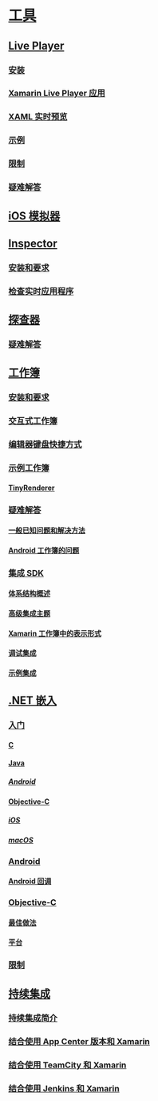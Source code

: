 # [工具](index.yml)
## [Live Player](live-player/index.md)
### [安装](live-player/install.md)
### [Xamarin Live Player 应用](live-player/player.md)
### [XAML 实时预览](live-player/live-view.md)
### [示例](live-player/samples.md)
### [限制](live-player/limitations.md)
### [疑难解答](live-player/troubleshooting.md)
## [iOS 模拟器](ios-simulator.md)
## [Inspector](inspector/index.md)
### [安装和要求](inspector/install.md)
### [检查实时应用程序](inspector/inspect.md)
## [探查器](profiler/index.md)
### [疑难解答](profiler/troubleshooting.md)
## [工作簿](workbooks/index.md)
### [安装和要求](workbooks/install.md)
### [交互式工作簿](workbooks/workbook.md)
### [编辑器键盘快捷方式](workbooks/keybindings.md)
### [示例工作簿](workbooks/samples/index.md)
#### [TinyRenderer](workbooks/samples/tinyrenderer.md)
### [疑难解答](workbooks/troubleshooting/index.md)
#### [一般已知问题和解决方法](workbooks/troubleshooting/general.md)
#### [Android 工作簿的问题](workbooks/troubleshooting/android.md)
### [集成 SDK](workbooks/sdk/index.md)
#### [体系结构概述](workbooks/sdk/architecture.md)
#### [高级集成主题](workbooks/sdk/integrations.md)
#### [Xamarin 工作簿中的表示形式](workbooks/sdk/representations.md)
#### [调试集成](workbooks/sdk/debugging.md)
#### [示例集成](workbooks/sdk/samples.md)
## [.NET 嵌入](dotnet-embedding/index.md)
### [入门](dotnet-embedding/get-started/index.md)
#### [C](dotnet-embedding/get-started/c.md)
#### [Java](dotnet-embedding/get-started/java/index.md)
##### [Android](dotnet-embedding/get-started/java/android.md)
#### [Objective-C](dotnet-embedding/get-started/objective-c/index.md)
##### [iOS](dotnet-embedding/get-started/objective-c/ios.md)
##### [macOS](dotnet-embedding/get-started/objective-c/macos.md)
### [Android](dotnet-embedding/android/index.md)
#### [Android 回调](dotnet-embedding/android/callbacks.md)
### [Objective-C](dotnet-embedding/objective-c/index.md)
#### [最佳做法](dotnet-embedding/objective-c/best-practices.md)
#### [平台](dotnet-embedding/objective-c/platforms.md)
### [限制](dotnet-embedding/limitations.md)


## [持续集成](ci/index.md)
### [持续集成简介](ci/intro-to-ci.md)
### [结合使用 App Center 版本和 Xamarin](/appcenter/build/xamarin/)
### [结合使用 TeamCity 和 Xamarin](ci/teamcity.md)
### [结合使用 Jenkins 和 Xamarin](ci/jenkins-walkthrough.md)
